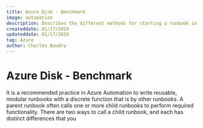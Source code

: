 ```yaml
---
title: Azure Disk - Benchmark
image: automation
description: Describes the different methods for starting a runbook in Azure Automation from another runbook and sharing information between them.
createddate: 01/17/2019
updateddate: 01/17/2019
tag: Azure
author: Charles Boudry
---
```


# Azure Disk - Benchmark

It is a recommended practice in Azure Automation to write reusable, modular runbooks with a discrete function that is by other runbooks. A parent runbook often calls one or more child runbooks to perform required functionality. There are two ways to call a child runbook, and each has distinct differences that you 
